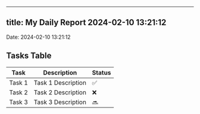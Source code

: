 
---
title: My Daily Report 2024-02-10 13:21:12
---

Date: 2024-02-10 13:21:12

## Tasks Table

| Task | Description | Status |
|------|-------------|--------|
| Task 1 | Task 1 Description | ✅ |
| Task 2 | Task 2 Description | ❌ |
| Task 3 | Task 3 Description | 🔜 |
